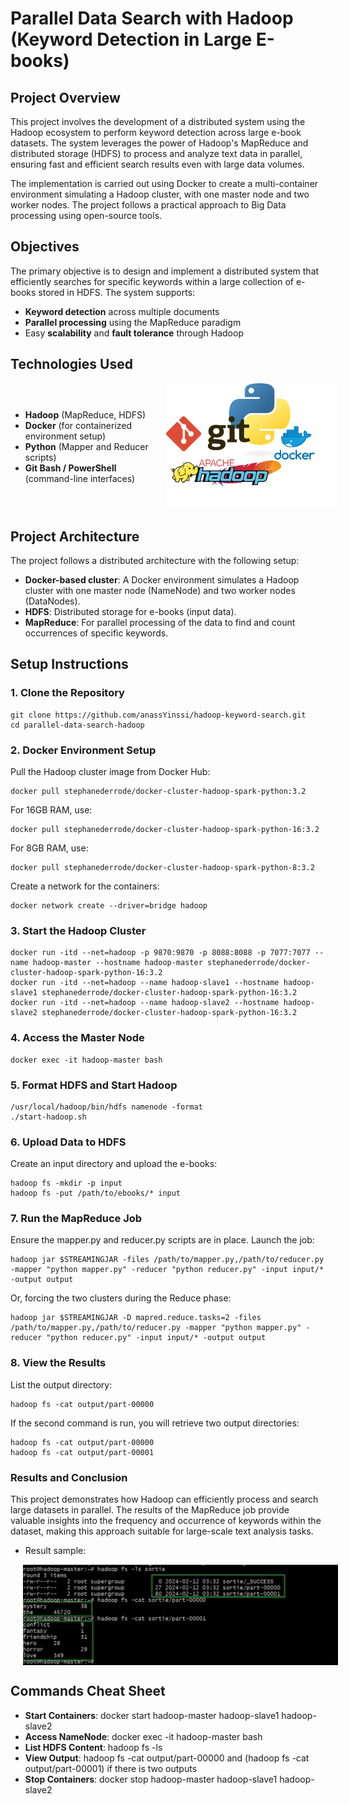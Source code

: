 # Parallel Data Search with Hadoop (Keyword Detection in Large E-books)
## Project Overview
This project involves the development of a distributed system using the Hadoop ecosystem to perform keyword detection across large e-book datasets. The system leverages the power of Hadoop's MapReduce and distributed storage (HDFS) to process and analyze text data in parallel, ensuring fast and efficient search results even with large data volumes.

The implementation is carried out using Docker to create a multi-container environment simulating a Hadoop cluster, with one master node and two worker nodes. The project follows a practical approach to Big Data processing using open-source tools.

## Objectives
The primary objective is to design and implement a distributed system that efficiently searches for specific keywords within a large collection of e-books stored in HDFS. The system supports:

* **Keyword detection** across multiple documents
* **Parallel processing** using the MapReduce paradigm
* Easy **scalability** and **fault tolerance** through Hadoop

## Technologies Used

  <div style="display: flex; justify-content: space-between; align-items: center;">
  <div>
    <ul>
      <li><strong>Hadoop</strong> (MapReduce, HDFS)</li>
      <li><strong>Docker</strong> (for containerized environment setup)</li>
      <li><strong>Python</strong> (Mapper and Reducer scripts)</li>
      <li><strong>Git Bash / PowerShell</strong> (command-line interfaces)</li>
    </ul>
  </div>
  <div>
    <img src="ReadMe_Ref/technologies.png" alt="Technologies" width="400" style="margin-left: 20px;" />
  </div>
</div>


## Project Architecture
The project follows a distributed architecture with the following setup:

* **Docker-based cluster**: A Docker environment simulates a Hadoop cluster with one master node (NameNode) and two worker nodes (DataNodes).
* **HDFS**: Distributed storage for e-books (input data).
* **MapReduce**: For parallel processing of the data to find and count occurrences of specific keywords.

## Setup Instructions

### 1. Clone the Repository
```
git clone https://github.com/anassYinssi/hadoop-keyword-search.git
cd parallel-data-search-hadoop
```
### 2. Docker Environment Setup
Pull the Hadoop cluster image from Docker Hub:

```
docker pull stephanederrode/docker-cluster-hadoop-spark-python:3.2
```
For 16GB RAM, use:

```
docker pull stephanederrode/docker-cluster-hadoop-spark-python-16:3.2
```
For 8GB RAM, use:

```
docker pull stephanederrode/docker-cluster-hadoop-spark-python-8:3.2
```
Create a network for the containers:

```
docker network create --driver=bridge hadoop
```
### 3. Start the Hadoop Cluster

```
docker run -itd --net=hadoop -p 9870:9870 -p 8088:8088 -p 7077:7077 --name hadoop-master --hostname hadoop-master stephanederrode/docker-cluster-hadoop-spark-python-16:3.2
docker run -itd --net=hadoop --name hadoop-slave1 --hostname hadoop-slave1 stephanederrode/docker-cluster-hadoop-spark-python-16:3.2
docker run -itd --net=hadoop --name hadoop-slave2 --hostname hadoop-slave2 stephanederrode/docker-cluster-hadoop-spark-python-16:3.2
```
### 4. Access the Master Node
```
docker exec -it hadoop-master bash
```
### 5. Format HDFS and Start Hadoop
```
/usr/local/hadoop/bin/hdfs namenode -format
./start-hadoop.sh
```
### 6. Upload Data to HDFS
Create an input directory and upload the e-books:

```
hadoop fs -mkdir -p input
hadoop fs -put /path/to/ebooks/* input
```
### 7. Run the MapReduce Job
Ensure the mapper.py and reducer.py scripts are in place. Launch the job:

```
hadoop jar $STREAMINGJAR -files /path/to/mapper.py,/path/to/reducer.py -mapper "python mapper.py" -reducer "python reducer.py" -input input/* -output output
```
Or, forcing the two clusters during the Reduce phase:
```
hadoop jar $STREAMINGJAR -D mapred.reduce.tasks=2 -files /path/to/mapper.py,/path/to/reducer.py -mapper "python mapper.py" -reducer "python reducer.py" -input input/* -output output
```
### 8. View the Results
List the output directory:

```
hadoop fs -cat output/part-00000
```
If the second command is run, you will retrieve two output directories:

```
hadoop fs -cat output/part-00000
hadoop fs -cat output/part-00001
```
### Results and Conclusion
This project demonstrates how Hadoop can efficiently process and search large datasets in parallel. The results of the MapReduce job provide valuable insights into the frequency and occurrence of keywords within the dataset, making this approach suitable for large-scale text analysis tasks.

* Result sample:
<div style="display: flex; justify-content: space-between; align-items: center;">
  <img src="ReadMe_Ref/resultSample.png" alt="ResultSample" width="600" style="margin-left: 20px;" />
</div>


## Commands Cheat Sheet
* **Start Containers**: docker start hadoop-master hadoop-slave1 hadoop-slave2
* **Access NameNode**: docker exec -it hadoop-master bash
* **List HDFS Content**: hadoop fs -ls
* **View Output**: hadoop fs -cat output/part-00000 and (hadoop fs -cat output/part-00001) if there is two outputs
* **Stop Containers**: docker stop hadoop-master hadoop-slave1 hadoop-slave2
